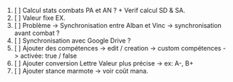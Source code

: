 1. [ ] Calcul stats combats PA et AN ? + Verif calcul SD & SA.
2. [ ] Valeur fixe EX.
4. [ ] Problème -> Synchronisation entre Alban et Vinc -> synchronisation avant combat ?
5. [ ] Synchronisation avec Google Drive ?
6. [ ] Ajouter des compétences
    -> edit / creation
    -> custom compétences
    -> activée: true / false
9. [ ] Ajouter conversion Lettre Valeur plus précise -> ex: A-, B+
10. [ ] Ajouter stance marmote -> voir coût mana.